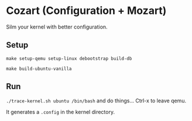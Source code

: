 # Cozart (Configuration + Mozart)
Silm your kernel with better configuration.

## Setup
`make setup-qemu setup-linux debootstrap build-db`

`make build-ubuntu-vanilla`

## Run
`./trace-kernel.sh ubuntu /bin/bash` and do things... Ctrl-x to leave qemu.

It generates a `.config` in the kernel directory.


